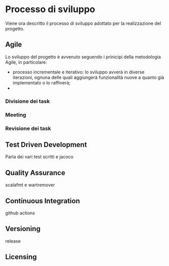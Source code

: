 # Processo di sviluppo
Viene ora descritto il processo di sviluppo adottato per la realizzazione del progetto.

## Agile
Lo sviluppo del progetto è avvenuto seguendo i prinicipi della metodologia Agile, in particolare:
- processo incrementale e iterativo: lo sviluppo avverà in diverse iterazioni, ognuna delle quali aggiungerà funzionalità nuove a quanto già implementato o lo raffinerà;
- 

### Divisione dei task

### Meeting

### Revisione dei task


## Test Driven Development
Parla dei vari test scritti e jacoco

## Quality Assurance
scalafmt e wartremover

## Continuous Integration
github actions

## Versioning
release

## Licensing
